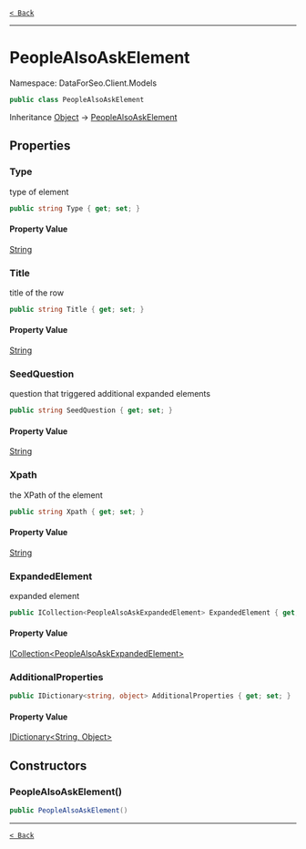 [`< Back`](./)

---

# PeopleAlsoAskElement

Namespace: DataForSeo.Client.Models

```csharp
public class PeopleAlsoAskElement
```

Inheritance [Object](https://docs.microsoft.com/en-us/dotnet/api/system.object) → [PeopleAlsoAskElement](./dataforseo.client.models.peoplealsoaskelement)

## Properties

### **Type**

type of element

```csharp
public string Type { get; set; }
```

#### Property Value

[String](https://docs.microsoft.com/en-us/dotnet/api/system.string)<br>

### **Title**

title of the row

```csharp
public string Title { get; set; }
```

#### Property Value

[String](https://docs.microsoft.com/en-us/dotnet/api/system.string)<br>

### **SeedQuestion**

question that triggered additional expanded elements

```csharp
public string SeedQuestion { get; set; }
```

#### Property Value

[String](https://docs.microsoft.com/en-us/dotnet/api/system.string)<br>

### **Xpath**

the XPath of the element

```csharp
public string Xpath { get; set; }
```

#### Property Value

[String](https://docs.microsoft.com/en-us/dotnet/api/system.string)<br>

### **ExpandedElement**

expanded element

```csharp
public ICollection<PeopleAlsoAskExpandedElement> ExpandedElement { get; set; }
```

#### Property Value

[ICollection&lt;PeopleAlsoAskExpandedElement&gt;](./dataforseo.client.models.peoplealsoaskexpandedelement)<br>

### **AdditionalProperties**

```csharp
public IDictionary<string, object> AdditionalProperties { get; set; }
```

#### Property Value

[IDictionary&lt;String, Object&gt;](https://docs.microsoft.com/en-us/dotnet/api/system.collections.generic.idictionary-2)<br>

## Constructors

### **PeopleAlsoAskElement()**

```csharp
public PeopleAlsoAskElement()
```

---

[`< Back`](./)
